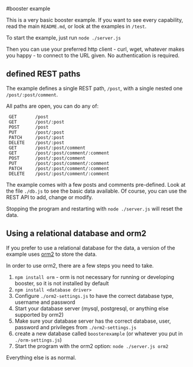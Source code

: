 #booster example

This is a very basic booster example. If you want to see every capability, read the main `README.md`, or look at the examples in `/test`.

To start the example, just run `node ./server.js`

Then you can use your preferred http client - curl, wget, whatever makes you happy - to connect to the URL given. No authentication is required.


## defined REST paths
The example defines a single REST path, `/post`, with a single nested one `/post/:post/comment`.

All paths are open, you can do any of:

     GET       /post                           
     GET       /post/:post                     
     POST      /post                           
     PUT       /post/:post                     
     PATCH     /post/:post                     
     DELETE    /post/:post                     
     GET       /post/:post/comment             
     GET       /post/:post/comment/:comment    
     POST      /post/:post/comment             
     PUT       /post/:post/comment/:comment    
     PATCH     /post/:post/comment/:comment    
     DELETE    /post/:post/comment/:comment    

The example comes with a few posts and comments pre-defined. Look at the file `./db.js` to see the basic data available. Of course, you can use the REST API to add, change or modify.

Stopping the program and restarting with `node ./server.js` will reset the data.

## Using a relational database and orm2
If you prefer to use a relational database for the data, a version of the example uses [orm2](https://github.com/dresende/node-orm2) to store the data.

In order to use orm2, there are a few steps you need to take.

1. `npm install orm` - orm is not necessary for running or developing booster, so it is not installed by default
2. `npm install <database driver>`
3. Configure `./orm2-settings.js` to have the correct database type, username and password
4. Start your database server (mysql, postgresql, or anything else supported by orm2)
5. Make sure your database server has the correct database, user, password and privileges from `./orm2-settings.js`
6. create a new database called `boosterexample` (or whatever you put in `./orm-settings.js`)
7. Start the program with the orm2 option: `node ./server.js orm2`

Everything else is as normal.

